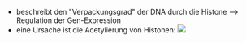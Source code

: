 - beschreibt den "Verpackungsgrad" der DNA durch die Histone --> Regulation der Gen-Expression
- eine Ursache ist die Acetylierung von Histonen:
![](Pasted%20image%2020240524103346.png)
